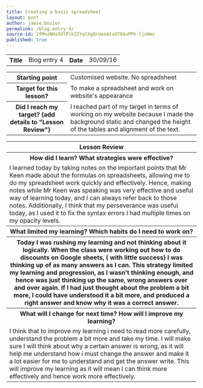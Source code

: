 ```yaml
---
title: Creating a basic spreadsheet
layout: post
author: jamie.bozier
permalink: /blog-entry-4/
source-id: 1fMnzNHzXUlPlk2IYqlXgQrUeoAtxU704uPPh-ljoWmc
published: true
---
```

<table>
  <tr>
    <th>Title</th>
    <td>Blog entry 4</td>
    <th>Date</th>
    <td>30/09/16</td>
  </tr>
</table>

<table>
  <tr>
  <th>Starting point</th>
    <td>Customised website. No spreadsheet</td>
  </tr>
  <tr>
  <th>Target for this lesson?</th>
    <td>To make a spreadsheet and work on website's appearance</td>
  </tr>
  <tr>
    <th>Did I reach my target? 
(add details to "Lesson Review")</th>
    <td> I reached part of my target in terms of working on my website because I made the background static and changed the height of the tables and alignment of the text.</td>
  </tr>
</table>


<table>
  <tr>
    <th>Lesson Review</th>
  </tr>
  <tr>
    <th>How did I learn? What strategies were effective? </th>
  </tr>
  <tr>
    <td>I learned today by taking notes on the important points that Mr Keen made about the formulas on spreadsheets, allowing me to do my spreadsheet work quickly and effectively. Hence, making notes while Mr Keen was speaking was very effective and useful way of learning today, and I can always refer back to those notes. Additionally, I think that my perseverance was useful today, as I used it to fix the syntax errors I had multiple times on my opacity levels.</td>
  </tr>
  <tr>
    <th>What limited my learning? Which habits do I need to work on? </th>
  </tr>
  <tr>
    <th>Today I was rushing my learning and not thinking about it logically. When the class were working out how to do discounts on Google sheets, ( with little success) I was thinking up of as many answers as I can. This strategy limited my learning and progression, as I wasn't thinking enough, and hence was just thinking up the same, wrong answers over and over again. If I had just thought about the problem a bit more, I could have understood it a bit more, and produced a right answer and know why it was a correct answer.</th>
  </tr>
  <tr>
    <th>What will I change for next time? How will I improve my learning?</th>
  </tr>
  <tr>
    <td>I think that to improve my learning i need to read more carefully, understand the problem a bit more and take my time. I will make sure I will think about why a certain answer is wrong, as it will help me understand how i must change the answer and make it a lot easier for me to understand and get the answer write. This will improve my learning as it will mean I can think more effectively and hence work more effectively.</td>
  </tr>
</table>


